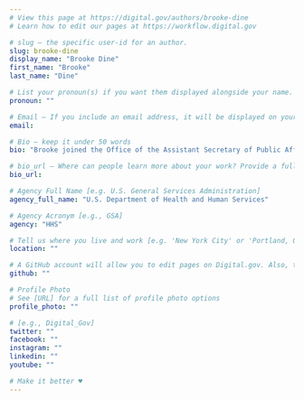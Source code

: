 ```yaml
---
# View this page at https://digital.gov/authors/brooke-dine
# Learn how to edit our pages at https://workflow.digital.gov

# slug — the specific user-id for an author.
slug: brooke-dine
display_name: "Brooke Dine"
first_name: "Brooke"
last_name: "Dine"

# List your pronoun(s) if you want them displayed alongside your name. If blank, we'll use just your name. Learn more http://mypronouns.org
pronoun: ""

# Email — If you include an email address, it will be displayed on your profile page
email: 

# Bio — keep it under 50 words
bio: "Brooke joined the Office of the Assistant Secretary of Public Affairs at Health and Human Services (HHS) in 2018 as the product owner for the HHS Intranet. She manages a variety of projects including the HHS Intranet redesign, the new HHS Careers site, and piloting an internal communications program for HHS. She has more than 20 years of experience in managing digital products and services with an expertise in user experience and search engine optimization. Prior to joining ASPA in 2018, she work at the National Library of Medicine on a variety of projects including PubMedCentral, the NLM Digital Repository, and the main NLM website."

# bio_url — Where can people learn more about your work? Provide a full URL [e.g. 'https://www.example.gov/']
bio_url: 

# Agency Full Name [e.g. U.S. General Services Administration]
agency_full_name: "U.S. Department of Health and Human Services"

# Agency Acronym [e.g., GSA]
agency: "HHS"

# Tell us where you live and work [e.g. 'New York City' or 'Portland, OR']
location: ""

# A GitHub account will allow you to edit pages on Digital.gov. Also, the image used in your GitHub account can be used to populate your digital.gov profile photo. Learn more about getting a Github account at [URL]
github: ""

# Profile Photo
# See [URL] for a full list of profile photo options
profile_photo: ""

# [e.g., Digital_Gov]
twitter: ""
facebook: ""
instagram: ""
linkedin: ""
youtube: ""

# Make it better ♥
---
```

